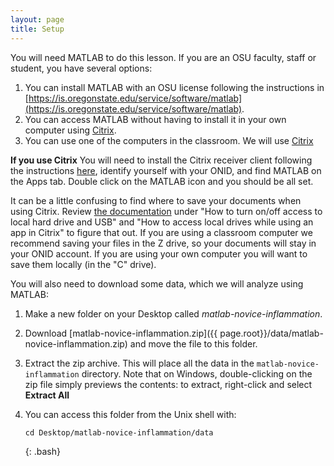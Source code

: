 ```yaml
---
layout: page
title: Setup
---
```


You will need MATLAB to do this lesson. If you are an OSU faculty, staff or student, you have several options:
1. You can install MATLAB with an OSU license following the instructions in [https://is.oregonstate.edu/service/software/matlab](https://is.oregonstate.edu/service/software/matlab). 
2. You can access MATLAB without having to install it in your own computer using [Citrix](https://it.engineering.oregonstate.edu/citrix).
3. You can use one of the computers in the classroom. We will use [Citrix](https://it.engineering.oregonstate.edu/citrix)

**If you use Citrix** 
You will need to install the Citrix receiver client following the instructions [here](https://it.engineering.oregonstate.edu/citrix), identify yourself with your ONID, and find MATLAB on the Apps tab. Double click on the MATLAB icon and you should be all set. 

It can be a little confusing to find where to save your documents when using Citrix. Review [the documentation](https://it.engineering.oregonstate.edu/citrix) under "How to turn on/off access to local hard drive and USB" and "How to access local drives while using an app in Citrix" to figure that out. If you are using a classroom computer we recommend saving your files in the Z drive, so your documents will stay in your ONID account. If you are using your own computer you will want to save them locally (in the "C" drive). 


You will also need to download some data, which we will analyze using MATLAB:

1. Make a new folder on your Desktop called *matlab-novice-inflammation*.
2. Download [matlab-novice-inflammation.zip]({{ page.root}}/data/matlab-novice-inflammation.zip) and move the file to this folder.
3. Extract the zip archive. This will place all the data in the `matlab-novice-inflammation` directory.
   Note that on Windows, double-clicking on the zip file simply previews the contents: to extract, right-click and select **Extract All**
4. You can access this folder from the Unix shell with:

	~~~
	cd Desktop/matlab-novice-inflammation/data
	~~~
	{: .bash}

[gnu-octave]: https://www.gnu.org/software/octave/
